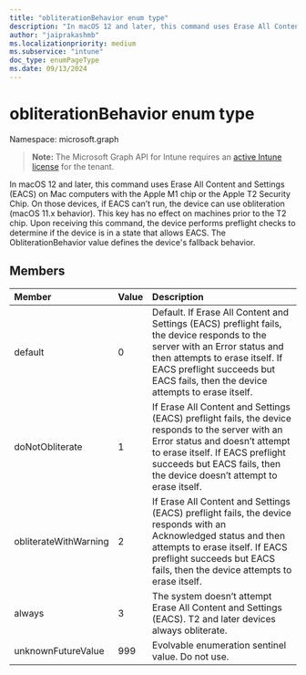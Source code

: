 ```yaml
---
title: "obliterationBehavior enum type"
description: "In macOS 12 and later, this command uses Erase All Content and Settings (EACS) on Mac computers with the Apple M1 chip or the Apple T2 Security Chip. On those devices, if EACS can’t run, the device can use obliteration (macOS 11.x behavior). This key has no effect on machines prior to the T2 chip. Upon receiving this command, the device performs preflight checks to determine if the device is in a state that allows EACS. The ObliterationBehavior value defines the device's fallback behavior."
author: "jaiprakashmb"
ms.localizationpriority: medium
ms.subservice: "intune"
doc_type: enumPageType
ms.date: 09/13/2024
---
```


# obliterationBehavior enum type

Namespace: microsoft.graph

> **Note:** The Microsoft Graph API for Intune requires an [active Intune license](https://go.microsoft.com/fwlink/?linkid=839381) for the tenant.

In macOS 12 and later, this command uses Erase All Content and Settings (EACS) on Mac computers with the Apple M1 chip or the Apple T2 Security Chip. On those devices, if EACS can’t run, the device can use obliteration (macOS 11.x behavior). This key has no effect on machines prior to the T2 chip. Upon receiving this command, the device performs preflight checks to determine if the device is in a state that allows EACS. The ObliterationBehavior value defines the device's fallback behavior.

## Members
|Member|Value|Description|
|:---|:---|:---|
|default|0|Default. If Erase All Content and Settings (EACS) preflight fails, the device responds to the server with an Error status and then attempts to erase itself. If EACS preflight succeeds but EACS fails, then the device attempts to erase itself.|
|doNotObliterate|1|If Erase All Content and Settings (EACS) preflight fails, the device responds to the server with an Error status and doesn’t attempt to erase itself. If EACS preflight succeeds but EACS fails, then the device doesn’t attempt to erase itself.|
|obliterateWithWarning|2|If Erase All Content and Settings (EACS) preflight fails, the device responds with an Acknowledged status and then attempts to erase itself. If EACS preflight succeeds but EACS fails, then the device attempts to erase itself.|
|always|3|The system doesn’t attempt Erase All Content and Settings (EACS). T2 and later devices always obliterate.|
|unknownFutureValue|999|Evolvable enumeration sentinel value. Do not use.|
